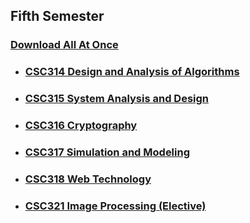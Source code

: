 ## Fifth Semester

### [Download All At Once](https://samriddhicollegeedunp-my.sharepoint.com/:f:/g/personal/wilsonshrestha_samriddhicollege_edu_np/EkYttxp68XNHkNpx17B9XkoBoSLFMl-WM9yf4oj8RK8V3w?e=d73VSI)

- ### [CSC314 Design and Analysis of Algorithms](https://github.com/WilcyWilson/CSIT-All/tree/master/FifthSemester/DesignAndAnalysisOfAlgorithms#readme)

- ### [CSC315 System Analysis and Design](https://github.com/WilcyWilson/CSIT-All/tree/master/FifthSemester/SystemAnalysisAndDesign#readme)

- ### [CSC316 Cryptography](https://github.com/WilcyWilson/CSIT-All/tree/master/FifthSemester/Cryptography#readme)

- ### [CSC317 Simulation and Modeling](https://github.com/WilcyWilson/CSIT-All/tree/master/FifthSemester/SimulationAndModeling#readme)

- ### [CSC318 Web Technology](https://github.com/WilcyWilson/CSIT-All/tree/master/FifthSemester/WebTechnology#readme)

- ### [CSC321 Image Processing (Elective)](https://github.com/WilcyWilson/CSIT-All/tree/master/FifthSemester/ImageProcessing#readme)


